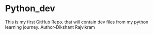# Python_dev
This is my first GitHub Repo. that will contain dev files from my python learning journey.
Author-Dikshant Rajvikram
